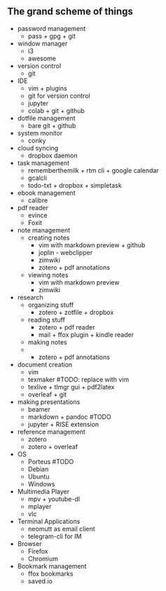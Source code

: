 ## The grand scheme of things

+ password management
	+ pass + gpg + git
+ window manager
	+ i3
	+ awesome
+ version control
	+ git
+ IDE
	+ vim + plugins
	+ git for version control
	+ jupyter
	+ colab + git + github
+ dotfile management
	+ bare git + github
+ system monitor
	+ conky
+ cloud syncing
	+ dropbox daemon
+ task management
	+ rememberthemilk + rtm cli + google calendar
	+ gcalcli
	+ todo-txt + dropbox + simpletask
+ ebook management
	+ calibre
+ pdf reader
	+ evince
	+ Foxit
+ note management
	+ creating notes
		+ vim with markdown preview + github
		+ joplin - webclipper
		+ zimwiki
		+ zotero + pdf annotations
	+ viewing notes
		+ vim with markdown preview
		+ zimwiki
+ research
	+ organizing stuff
		+ zotero + zotfile + dropbox
	+ reading stuff
		+ zotero + pdf reader
		+ mail + ffox plugin + kindle reader
	+ making notes
	+ 	+ zotero + pdf annotations
+ document creation
	+ vim
	+ texmaker #TODO: replace with vim
	+ texlive + tlmgr gui + pdf2latex
	+ overleaf + git
+ making presentations
	+ beamer
	+ markdown + pandoc #TODO
	+ jupyter + RISE extension
+ reference management
	+ zotero
	+ zotero + overleaf
+ OS
	+ Porteus #TODO
	+ Debian
	+ Ubuntu
	+ Windows
+ Multimedia Player
	+ mpv + youtube-dl
	+ mplayer
	+ vlc
+ Terminal Applications
	+ neomutt as email client
	+ telegram-cli for IM
+ Browser
	+ Firefox
	+ Chromium
+ Bookmark management
	+ ffox bookmarks
	+ saved.io
